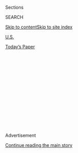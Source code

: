 <div id="app">

<div>

<div>

<div>

<div class="NYTAppHideMasthead css-1q2w90k e1suatyy0">

<div class="section css-ui9rw0 e1suatyy2">

<div class="css-eph4ug er09x8g0">

<div class="css-6n7j50">

</div>

<span class="css-1dv1kvn">Sections</span>

<div class="css-10488qs">

<span class="css-1dv1kvn">SEARCH</span>

</div>

[Skip to content](#site-content)[Skip to site
index](#site-index)

</div>

<div id="masthead-section-label" class="css-1wr3we4 eaxe0e00">

[U.S.](https://www.nytimes3xbfgragh.onion/section/us)

</div>

<div class="css-10698na e1huz5gh0">

</div>

</div>

<div id="masthead-bar-one" class="section hasLinks css-15hmgas e1csuq9d3">

<div class="css-uqyvli e1csuq9d0">

</div>

<div class="css-1uqjmks e1csuq9d1">

</div>

<div class="css-9e9ivx">

[](https://myaccount.nytimes3xbfgragh.onion/auth/login?response_type=cookie&client_id=vi)

</div>

<div class="css-1bvtpon e1csuq9d2">

[Today’s
Paper](https://www.nytimes3xbfgragh.onion/section/todayspaper)

</div>

</div>

</div>

</div>

<div data-aria-hidden="false">

<div id="site-content" data-role="main">

<div>

<div class="css-1aor85t" style="opacity:0.000000001;z-index:-1;visibility:hidden">

<div class="css-1hqnpie">

<div class="css-epjblv">

<span class="css-17xtcya">[U.S.](/section/us)</span><span class="css-x15j1o">|</span><span class="css-fwqvlz">Isaias
Live Updates: Tornadoes Are a Threat as Storm Charges
North</span>

</div>

<div class="css-k008qs">

<div class="css-1iwv8en">

<span class="css-18z7m18"></span>

<div>

</div>

</div>

<span class="css-1n6z4y">https://nyti.ms/2D8JyeB</span>

<div class="css-1705lsu">

<div class="css-4xjgmj">

<div class="css-4skfbu" data-role="toolbar" data-aria-label="Social Media Share buttons, Save button, and Comments Panel with current comment count" data-testid="share-tools">

  - 
  - 
  - 
  - 
    
    <div class="css-6n7j50">
    
    </div>

  - 
  - 

</div>

</div>

</div>

</div>

</div>

</div>

<div id="NYT_TOP_BANNER_REGION" class="css-13pd83m">

</div>

<div id="top-wrapper" class="css-1sy8kpn">

<div id="top-slug" class="css-l9onyx">

Advertisement

</div>

[Continue reading the main
story](#after-top)

<div class="ad top-wrapper" style="text-align:center;height:100%;display:block;min-height:250px">

<div id="top" class="place-ad" data-position="top" data-size-key="top">

</div>

</div>

<div id="after-top">

</div>

</div>

<div id="sponsor-wrapper" class="css-1hyfx7x">

<div id="sponsor-slug" class="css-19vbshk">

Supported by

</div>

[Continue reading the main
story](#after-sponsor)

<div id="sponsor" class="ad sponsor-wrapper" style="text-align:center;height:100%;display:block">

</div>

<div id="after-sponsor">

</div>

</div>

<div class="css-14oxmzc edomiq20">

<div class="css-40v4b6">

<span class="css-sgss5">LIVE UPDATES</span>

</div>

<span>Updated </span>

<div class="css-ki347z">

<span class="css-1656jku">Aug. 4, 2020, 3:15 p.m.
ET</span><span class="css-xwx5dt"></span>

</div>

<span class="css-1dv1kvn" data-aria-live="polite">Aug. 4, 2020, 3:15
p.m. ET</span>

</div>

<div class="css-1vkm6nb ehdk2mb0">

# Isaias Live Updates: Tornadoes Are a Threat as Storm Charges North

</div>

At least two people were killed after a tornado touched down in Bertie
County, N.C., and caused significant damage to a neighborhood there.

<div class="css-192lewg e1oheyly0">

Right Now

The center of Isaias is northwest of New York City, with the storm
bringing heavy rain and strong winds, and causing power losses for as
many as two million electricity
customers.

</div>

<div class="section meteredContent css-1r7ky0e" name="articleBody" itemprop="articleBody">

<div class="css-19qgada">

### Here’s what you need to know:

  - [Isaias is bringing the threat of tornadoes as it barrels
    north.](#link-362830dd)
  - [At least two people were killed by a tornado in North
    Carolina.](#link-7961bdbc)
  - [The storm is knocking out power over wide areas.](#link-34e5d4e4)
  - [New York City may get less rain but more wind.](#link-29c12cc)
  - [Homes burned and cars were swept away where the storm made
    landfall.](#link-5066ef1c)
  - [Simultaneous disasters are exposing the hard reality of climate
    change.](#link-665175e7)
  - [Is a face mask much use in a tropical storm? Not if it gets
    wet.](#link-e77dd06)

</div>

![<span class="css-16f3y1r e13ogyst0">Isaias, now a tropical storm, made
landfall as a hurricane in North Carolina and is causing widespread
power outages as it cuts a path
north.</span><span class="css-cch8ym"><span class="css-1dv1kvn">Credit</span><span class="css-cnj6d5 e1z0qqy90" itemprop="copyrightHolder"><span class="css-1ly73wi e1tej78p0">Credit...</span><span>Matt
Slocum/Associated
Press</span></span></span>](https://static01.graylady3jvrrxbe.onion/images/2020/08/04/us/4hpstorm1/4hpstorm1-videoSixteenByNine3000-v2.jpg)

<div class="css-1fanzo5 StoryBodyCompanionColumn">

<div class="css-53u6y8">

## 

<div id="link-362830dd" class="css-105iojl">

</div>

<div>

<span height="1"></span>

</div>

Isaias is bringing the threat of tornadoes as it barrels north.

Isaias pounded a large swath of the Atlantic Coast on Tuesday,
unleashing heavy rains and winds as fast as 70 miles per hour as it
swept through the Carolinas and into the Northeast.

Isaias, which made landfall in North Carolina as a Category 1 hurricane
and quickly weakened to a tropical storm, left a trail of floods, fires
and hundreds of thousands of people without electricity. Some of the
storm’s most devastating effects, including the deaths of at least two
people, were wrought by a series of tornadoes that it spawned across its
path.

New York and New England were on alert and bracing for the worst of the
storm to hit later on Tuesday, with tropical storm warnings reaching as
far up the Atlantic Coast as Martha’s Vineyard in Massachusetts.

Gov. Philip D. Murphy of New Jersey [declared a state of
emergency](https://twitter.com/GovMurphy/status/1290468549232922624) for
the entire state, and closed government offices. Gov. Andrew M. Cuomo of
New York said the front end of the storm had already arrived in parts of
the state.

</div>

</div>

<div class="css-1fanzo5 StoryBodyCompanionColumn">

<div class="css-53u6y8">

“I urge New Yorkers to look out for local weather alerts, exercise
caution and avoid unnecessary travel, especially if you are in the
storm’s direct path,” he [said on
Twitter](https://twitter.com/NYGovCuomo/status/1290660414666178562).

At 3 p.m. Eastern, the center of Isaias, which is written as Isaías in
Spanish and pronounced ees-ah-EE-ahs, was about 60 miles west-northwest
of New York City, near the village of
Monticello.

</div>

</div>

<div class="css-1sngw6j">

[](https://www.nytimes3xbfgragh.onion/interactive/2020/07/31/us/hurricane-isaias-tracker-map.html)

<div class="css-1eoytci">

![](https://static01.graylady3jvrrxbe.onion/images/2020/07/31/us/hurricane-isaias-tracker-map-promo-1596209917104/hurricane-isaias-tracker-map-promo-1596209917104-articleLarge-v10.jpg)

</div>

<div class="css-1rha1bf">

## Isaias Tracking Map

Follow the storm’s path as it moves north along the Atlantic Coast.

</div>

</div>

<div class="css-1fanzo5 StoryBodyCompanionColumn">

<div class="css-53u6y8">

Officials said that the storm’s rapid pace, moving nearly 35 m.p.h.,
stood to help limit river flooding and allowed the authorities to
mobilize swiftly in assessing the toll.

“All in all, this storm got in, got out pretty quickly,” Gov. Roy Cooper
of North Carolina said in an interview on “Good Morning America” on
Tuesday. Because of that, he added, the damage was not “as great as it
could have been.”

</div>

</div>

<div class="css-1fanzo5 StoryBodyCompanionColumn">

<div class="css-53u6y8">

Tornadoes had landed in parts of northeastern North Carolina,
southeastern Virginia and southern New Jersey. Another likely touched
down near Dover, Del.
[Photos](https://slack-redir.net/link?url=https%3A%2F%2Ftwitter.com%2FRichWirdzekWx%2Fstatus%2F1290684400825438208)
and
[videos](https://slack-redir.net/link?url=https%3A%2F%2Ftwitter.com%2FDKDRinc%2Fstatus%2F1290688365830995969)
posted to social media showed trees snapped and pieces of buildings
blown on top of vehicles. Tornado threats would continue north along the
coast and into New England, and the New York City region was under a
tornado watch until 4 p.m.

Isaias could cause flash flooding around much of the Mid-Atlantic
region, the National Hurricane Center said, with “potentially
life-threatening urban flooding” possible in Washington, Baltimore and
other cities along and just west of I-95. The storm had delivered only a
glancing blow to Florida as it skirted the coast there, with officials
expressing relief that it failed to cause the level of damage they had
feared. Georgia was largely spared as well.

## 

<div id="link-7961bdbc" class="css-105iojl">

</div>

<div>

<span height="1"></span>

</div>

At least two people were killed by a tornado in North Carolina.

The authorities in Bertie County, N.C., were assessing the devastation
caused by a tornado that ripped through a neighborhood overnight,
killing at least two people.

Television footage showed a rural patch of mobile homes that had been
eviscerated, leaving streaks of debris. One home had been reduced to
splintered wood and metal, piled with kitchen appliances, furniture and
laundry.

<div id="NYT_MAIN_CONTENT_1_REGION" class="css-9tf9ac">

<div>

<div id="styln-election-promo" class="section interactive-content interactive-size-medium css-1ftcdic">

<div class="css-17ih8de interactive-body">

<div id="styln-briefing-block" data-asset-id="">

<div class="briefing-block-header-section">

# [Live Updates: Isaias](https://www.nytimes3xbfgragh.onion/2020/08/04/us/isaias-storm-updates.html?action=click&pgtype=Article&state=default&region=MAIN_CONTENT_1&context=storylines_live_updates)

<div class="briefing-block-ts">

Updated 2020-08-04T19:13:56.865Z

</div>

</div>

  - [Isaias is bringing the threat of tornadoes as it barrels
    north.](https://www.nytimes3xbfgragh.onion/2020/08/04/us/isaias-storm-updates.html?action=click&pgtype=Article&state=default&region=MAIN_CONTENT_1&context=storylines_live_updates#link-362830dd)
  - [At least two people were killed by a tornado in North
    Carolina.](https://www.nytimes3xbfgragh.onion/2020/08/04/us/isaias-storm-updates.html?action=click&pgtype=Article&state=default&region=MAIN_CONTENT_1&context=storylines_live_updates#link-7961bdbc)
  - [The storm is knocking out power over wide
    areas.](https://www.nytimes3xbfgragh.onion/2020/08/04/us/isaias-storm-updates.html?action=click&pgtype=Article&state=default&region=MAIN_CONTENT_1&context=storylines_live_updates#link-34e5d4e4)

<div class="briefing-block-footer">

<div class="briefing-block-footer-meta">

[See more
updates](https://www.nytimes3xbfgragh.onion/2020/08/04/us/isaias-storm-updates.html?action=click&pgtype=Article&state=default&region=MAIN_CONTENT_1&context=storylines_live_updates)

</div>

</div>

</div>

</div>

</div>

</div>

</div>

The Bertie County sheriff, John Holley, told reporters on Tuesday that
the tornado touched down<span class="css-8l6xbc evw5hdy0"> </span>in the
early morning hours on Tuesday, shredding the cluster
of<span class="css-8l6xbc evw5hdy0"> </span>homes so intensely that only
two still stood.

“The rest of them is pretty much gone,” he said [in an interview with
WVEC-TV](https://www.13newsnow.com/video/news/local/north-carolina/bertie-county-sheriff-john-holley-talks-about-fatality-in-north-carolina/291-99306d30-d640-4e9a-97fa-0221d565f5df),
a television station based in Hampton, Va., adding that he had regularly
passed the community during 38 years with the Sheriff’s Department and
it was now unrecognizable. “It don’t look real,” he said. “It’s sad and
it’s hard.”

The authorities said that at least 12 people had been hospitalized. Mr.
Holley said that his deputies were looking for at least three people who
were unaccounted for.

</div>

</div>

<div class="css-1fanzo5 StoryBodyCompanionColumn">

<div class="css-53u6y8">

“Our hearts are heavy as we continue to survey damage and get the big
picture about what transpired and just how many were impacted,” said Ron
Wesson, the chairman of the Bertie County Board of Commissioners.

The authorities made it to the community in the northeast corner of the
state before the storm had even passed, county officials said, with
emergency workers contending with the wind and rain in the dark of night
as they pulled people from their homes.

“We want to emphasize that this is not a recovery mission, and rescues
are still taking place,” Mitch Cooper, the emergency management director
for Bertie County, said on Tuesday.

Officials were also trying to take stock of the aftermath across the
state. “We’ve had a number of tornadoes,” Governor Cooper, a Democrat,
said on “Good Morning America.” “I’m not sure of the count yet.”

</div>

</div>

<div class="css-79elbk" data-testid="photoviewer-wrapper">

<div class="css-z3e15g" data-testid="photoviewer-wrapper-hidden">

</div>

<div class="css-1a48zt4 ehw59r15" data-testid="photoviewer-children">

![<span class="css-16f3y1r e13ogyst0" data-aria-hidden="true">A dock was
damaged by the storm in Southport, N.C., on
Tuesday.</span><span class="css-cnj6d5 e1z0qqy90" itemprop="copyrightHolder"><span class="css-1ly73wi e1tej78p0">Credit...</span><span>Gerry
Broome/Associated
Press</span></span>](https://static01.graylady3jvrrxbe.onion/images/2020/08/04/us/04isaias-briefing02/merlin_175290774_e44c4b98-5c6c-463b-9399-486509592ffb-articleLarge.jpg?quality=75&auto=webp&disable=upscale)

</div>

</div>

<div class="css-1fanzo5 StoryBodyCompanionColumn">

<div class="css-53u6y8">

## 

<div id="link-34e5d4e4" class="css-105iojl">

</div>

<div>

<span height="1"></span>

</div>

The storm is knocking out power over wide areas.

More than two million utility customers along the storm’s path in North
Carolina, Virginia, Maryland, Delaware, New Jersey, Pennsylvania and New
York were without power, according to
[Poweroutage.us](https://slack-redir.net/link?url=http%3A%2F%2FPoweroutage.us),
a website that tracks and aggregates reports from utilities.

As of 1:45 p.m. Eastern time, more than one million customers were
without power in New Jersey, a number significantly higher than in any
other state. In Eastern North Carolina and Virginia, 448,066 utility
customers were without power, and in Pennsylvania more than 356,000
customers were affected.

</div>

</div>

<div class="css-1fanzo5 StoryBodyCompanionColumn">

<div class="css-53u6y8">

Storms can disrupt power in a number of ways. Strong wind gusts can
sometimes snap cables and poles directly, though utilities try to build
and maintain their infrastructure to be wind-resistant. Often the
culprit is a broken tree limb or debris from a building that strikes a
power line, or a skidding vehicle hitting a pole. Lightning strikes can
damage equipment, and so can wind-driven rain or flash floodwaters.

Downed power lines can remain dangerous even when the lights nearby seem
to be out, and wet conditions add to the danger. Utility companies like
Dominion Energy warn the public to [stay at least 30 feet
away](https://twitter.com/DominionEnergy/status/1290609115954323457),
and not to attempt to move them.

Loss of off-site power caused one reactor at the Brunswick nuclear power
plant in Southport, N.C., to automatically shut down overnight,
according to [a Nuclear Regulatory Commission
notice](https://www.nrc.gov/reading-rm/doc-collections/event-status/event/2020/20200804en.html).
The plant’s other reactor was unaffected. The report said safety systems
worked as intended and the impact of the shutdown was
minimal.<span class="css-8l6xbc evw5hdy0"> </span>

## 

<div id="link-29c12cc" class="css-105iojl">

</div>

<div>

<span height="1"></span>

</div>

New York City may get less rain but more
wind.

</div>

</div>

<div class="css-79elbk" data-testid="photoviewer-wrapper">

<div class="css-z3e15g" data-testid="photoviewer-wrapper-hidden">

</div>

<div class="css-1a48zt4 ehw59r15" data-testid="photoviewer-children">

<div class="css-1xdhyk6 erfvjey0">

<span class="css-1ly73wi e1tej78p0">Image</span>

<div class="css-zjzyr8">

<div data-testid="lazyimage-container" style="height:257.77777777777777px">

</div>

</div>

</div>

<span class="css-16f3y1r e13ogyst0" data-aria-hidden="true">Park rangers
patroled the beach ahead of Tropical Storm Isaias in Queens on
Tuesday.</span><span class="css-cnj6d5 e1z0qqy90" itemprop="copyrightHolder"><span class="css-1ly73wi e1tej78p0">Credit...</span><span>Brendan
Mcdermid/Reuters</span></span>

</div>

</div>

<div class="css-1fanzo5 StoryBodyCompanionColumn">

<div class="css-53u6y8">

The projected path of the storm has shifted slightly westward on
Tuesday, giving New York City and the surrounding areas a slight
reprieve from the heaviest expected rainfall.

But the shift has also increased the chance of severe weather in the
region, including the possibility of “weak, brief” tornadoes, said
Matthew Wunsch, a meteorologist with the National Weather Service. A
tornado watch is in effect until 4 p.m. for New York City, Long Island,
much of New Jersey and parts of Connecticut.

Even with the worst rain falling to the west, the New York City area
could still see some heavy bands of rainfall pass through in the morning
and afternoon, Mr. Wunsch said. Winds will pick up in the afternoon,
with sustained speeds of 35 to 45 m.p.h. and gusts over 60 m.p.h., he
said, and coastal flooding is expected in the evening and through
tomorrow.

</div>

</div>

<div class="css-1fanzo5 StoryBodyCompanionColumn">

<div class="css-53u6y8">

Mr. Wunsch said the fast-moving storm was likely to inflict far less
damage overall than Hurricane Sandy did in October 2012. “Sandy was such
a large-scale event, and it happened over such a long period of time,”
he said. “It was just a different beast altogether.”

Even so, officials in New York City were bracing for the bad weather and
urging residents to be vigilant for wind, rain and power outages.
Beaches were closed on Tuesday.

Gov. Phillip D. Murphy of New Jersey declared a state of emergency and
asked people to stay off the roads and to secure loose furniture and
other items that could be blown around by the high winds. He said
“hundreds of thousands” of utility customers could lose power in the
state, depending on the severity of the wind gusts and the specific
track of the storm.

The southern end of the state was already being hit Tuesday morning,
with a tornado reported in Strathmere in Cape May County.

Gov. Andrew M. Cuomo of New York said in a statement that the state had
rescue teams standing by with boats and high-water vehicles in areas
that could be hardest hit by the storm. The state had also sent out
water pumps, chain saws, sandbags and bottled water, he said, noting
that up to six inches of rain could fall in some areas.

## 

<div id="link-5066ef1c" class="css-105iojl">

</div>

<div>

<span height="1"></span>

</div>

Homes burned and cars were swept away where the storm made landfall.

Several homes caught fire, cars were swept away in floodwater, and
outdoor stairways were ripped off houses as Hurricane Isaias made
landfall in Ocean Isle Beach, N.C., on Monday night.

Morgan Strenk watched from her vacation home as rising water flooded the
streets outside and filled her basement with three feet of water.

</div>

</div>

<div class="css-1fanzo5 StoryBodyCompanionColumn">

<div class="css-53u6y8">

“We didn’t think it was going to get to this level,” she said.

And while the water crept higher, a more urgent threat emerged: Stepping
onto her porch, Ms. Strenk smelled smoke, and saw a house across the
street going up in flames. The fire then spread to a neighboring house.

When a family came out of another nearby house, Ms.
Strenk<span class="css-8l6xbc evw5hdy0"> </span>said she signaled with
her flashlight to invite them to come shelter with her on the opposite
side of the street.

One of the houses burned completely to the ground, Ms. Strenk said. Only
a burned front porch and stairway remains of the other. Photos she took
show a burned structure with only the stilts remaining, and a car that
was swept up by the flood and dropped nose-down in a pool of water.

“The streets are just covered with debris, a lot of houses right on the
shoreline lost their stairs,” she said on Tuesday. “There’s random
pieces of furniture all over the place.”

In all, fire crews had to put out at least five structure fires, said
Tony Casey, a spokesman for Horry County Fire Rescue, which had come
from South Carolina to help the local firefighters.

</div>

</div>

<div class="css-cfo9c3">

</div>

<div class="css-1fanzo5 StoryBodyCompanionColumn">

<div class="css-53u6y8">

## 

<div id="link-665175e7" class="css-105iojl">

</div>

<div>

<span height="1"></span>

</div>

Simultaneous disasters are exposing the hard reality of climate change.

Twin emergencies on two coasts this week — Hurricane Isaias and the
Apple Fire, which has burned 27,000 acres in Southern California — offer
a preview of life in a warming world and the steady danger of
overlapping disasters.

</div>

</div>

<div class="css-1fanzo5 StoryBodyCompanionColumn">

<div class="css-53u6y8">

And in both places, as well as everywhere between, a
[pandemic](https://www.nytimes3xbfgragh.onion/interactive/2020/world/coronavirus-maps.html)
that keeps worsening.

Experts say that the pair of hazards bracketing the country this week
offers a preview of life under climate change: a relentless grind of
overlapping disasters, major or minor.

The coronavirus pandemic has further [exposed
flaws](https://www.nytimes3xbfgragh.onion/2020/05/22/climate/fema-volunteer-disaster-response.html)
in the nation’s defenses, including [weak construction
standards](https://www.nytimes3xbfgragh.onion/2019/10/26/climate/building-codes-secret-deal.html)
in vulnerable areas,
[underfunded](https://newrepublic.com/article/158486/towns-arent-equipped-handle-climate-emergencies)
government agencies, and racial and income
[disparities](https://www.nytimes3xbfgragh.onion/2020/05/17/climate/pollution-poverty-coronavirus.html)
that put some communities [at greater
risk](https://www.nytimes3xbfgragh.onion/2020/07/24/climate/houston-flooding-race.html).
Experts argue that the country must fundamentally rethink how it
prepares for similar disasters as the effects of global warming
accelerate.

“State and local governments already stretched with Covid responses must
now stretch even further,” said Lisa Anne Hamilton, adaptation program
director at the Georgetown Climate Center in Washington. Better planning
and preparation are crucial, she added, as the frequency and intensity
of disasters increase.

</div>

</div>

<div>

</div>

<div class="css-1fanzo5 StoryBodyCompanionColumn">

<div class="css-53u6y8">

## 

<div id="link-e77dd06" class="css-105iojl">

</div>

<div>

<span height="1"></span>

</div>

Is a face mask much use in a tropical storm? Not if it gets
wet.

</div>

</div>

<div class="css-79elbk" data-testid="photoviewer-wrapper">

<div class="css-z3e15g" data-testid="photoviewer-wrapper-hidden">

</div>

<div class="css-1a48zt4 ehw59r15" data-testid="photoviewer-children">

<div class="css-1xdhyk6 erfvjey0">

<span class="css-1ly73wi e1tej78p0">Image</span>

<div class="css-zjzyr8">

<div data-testid="lazyimage-container" style="height:257.77777777777777px">

</div>

</div>

</div>

<span class="css-16f3y1r e13ogyst0" data-aria-hidden="true">People
walking to Juno Beach, Fla., on Sunday wore face masks despite the rainy
conditions. </span><span class="css-cnj6d5 e1z0qqy90" itemprop="copyrightHolder"><span class="css-1ly73wi e1tej78p0">Credit...</span><span>Saul
Martinez for The New York Times</span></span>

</div>

</div>

<div class="css-1fanzo5 StoryBodyCompanionColumn">

<div class="css-53u6y8">

In recent weeks as the coronavirus has been resurgent in many parts of
the country, experts and politicians alike have implored people to
protect themselves and others by always wearing a face mask in public.

Does that apply when you have to be out in the gusting wind and driving
rain of a tropical storm? Our health columnist Tara Parker-Pope says,
probably not: Face masks [aren’t as
effective](https://www.nursingtimes.net/clinical-archive/infection-control/the-effectiveness-of-surgical-face-masks-what-the-literature-shows-30-09-2003/)
when they are wet.

</div>

</div>

<div class="css-1fanzo5 StoryBodyCompanionColumn">

<div class="css-53u6y8">

For one thing, it’s much harder to breathe through a wet mask than a dry
one, Ms. Parker-Pope notes. And on top of that, a moist or wet mask
doesn’t filter as well as a dry mask. The Centers for Disease Control
and Prevention, which recommends mask-wearing in general, says they
[should not be worn when doing things that may get the mask
wet.<span class="css-8l6xbc evw5hdy0">
</span>](https://www.cdc.gov/coronavirus/2019-ncov/prevent-getting-sick/cloth-face-cover-guidance.html)

It doesn’t take a tropical storm to drench a mask, of course. They can
become soaked with condensation from your breath or sweat from your
face, and some people think of wetting them deliberately to cool off in
hot weather. But the harm done is the same, wherever the moisture comes
from.<span class="css-8l6xbc evw5hdy0"> </span>

A paper surgical mask that gets soaked should probably be discarded, Ms.
Parker-Pope advises, but a cloth mask can be washed, dried and re-used.

When rain is coming down in buckets, social distancing is not likely to
be a problem, and any viral particles exhaled by an infected person
probably would be quickly diluted by gusting wind and rain. So there is
little need to wear a mask out in a rainstorm, Ms. Parker-Pope notes:
“In fact, you should take it off and keep it dry, so if you need to
duck into a store to wait out the storm, you have a dry mask to wear
indoors.”

Reporting was contributed by Johnny Diaz, Christopher
Flavelle,<span class="css-8l6xbc evw5hdy0"> </span>Henry
Fountain,<span class="css-8l6xbc evw5hdy0"> </span>Patrick J. Lyons,
Tara Parker-Pope,<span class="css-8l6xbc evw5hdy0"> </span>Rick Rojas,
Daniel Victor, Will Wright,<span class="css-8l6xbc evw5hdy0">
</span>Alan Yuhas and Mihir Zaveri

</div>

</div>

</div>

<div>

</div>

<div>

</div>

<div>

</div>

<div>

<div id="bottom-wrapper" class="css-1ede5it">

<div id="bottom-slug" class="css-l9onyx">

Advertisement

</div>

[Continue reading the main
story](#after-bottom)

<div id="bottom" class="ad bottom-wrapper" style="text-align:center;height:100%;display:block;min-height:90px">

</div>

<div id="after-bottom">

</div>

</div>

</div>

</div>

</div>

## Site Index

<div>

</div>

## Site Information Navigation

  - [© <span>2020</span> <span>The New York Times
    Company</span>](https://help.nytimes3xbfgragh.onion/hc/en-us/articles/115014792127-Copyright-notice)

<!-- end list -->

  - [NYTCo](https://www.nytco.com/)
  - [Contact
    Us](https://help.nytimes3xbfgragh.onion/hc/en-us/articles/115015385887-Contact-Us)
  - [Work with us](https://www.nytco.com/careers/)
  - [Advertise](https://nytmediakit.com/)
  - [T Brand Studio](http://www.tbrandstudio.com/)
  - [Your Ad
    Choices](https://www.nytimes3xbfgragh.onion/privacy/cookie-policy#how-do-i-manage-trackers)
  - [Privacy](https://www.nytimes3xbfgragh.onion/privacy)
  - [Terms of
    Service](https://help.nytimes3xbfgragh.onion/hc/en-us/articles/115014893428-Terms-of-service)
  - [Terms of
    Sale](https://help.nytimes3xbfgragh.onion/hc/en-us/articles/115014893968-Terms-of-sale)
  - [Site
    Map](https://spiderbites.nytimes3xbfgragh.onion)
  - [Help](https://help.nytimes3xbfgragh.onion/hc/en-us)
  - [Subscriptions](https://www.nytimes3xbfgragh.onion/subscription?campaignId=37WXW)

</div>

</div>

</div>

</div>
